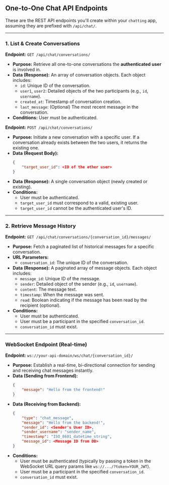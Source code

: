 
## One-to-One Chat API Endpoints

These are the REST API endpoints you'll create within your `chatting` app, assuming they are prefixed with `/api/chat/`.

---

### 1. List & Create Conversations

**Endpoint:** `GET /api/chat/conversations/`
* **Purpose:** Retrieve all one-to-one conversations the **authenticated user** is involved in.
* **Data (Response):** An array of conversation objects. Each object includes:
    * `id`: Unique ID of the conversation.
    * `user1`, `user2`: Detailed objects of the two participants (e.g., `id`, `username`).
    * `created_at`: Timestamp of conversation creation.
    * `last_message`: (Optional) The most recent message in the conversation.
* **Conditions:** User must be authenticated.

**Endpoint:** `POST /api/chat/conversations/`
* **Purpose:** Initiate a new conversation with a specific user. If a conversation already exists between the two users, it returns the existing one.
* **Data (Request Body):**
    ```json
    {
        "target_user_id": <ID of the other user>
    }
    ```
* **Data (Response):** A single conversation object (newly created or existing).
* **Conditions:**
    * User must be authenticated.
    * `target_user_id` must correspond to a valid, existing user.
    * `target_user_id` cannot be the authenticated user's ID.

---

### 2. Retrieve Message History

**Endpoint:** `GET /api/chat/conversations/{conversation_id}/messages/`
* **Purpose:** Fetch a paginated list of historical messages for a specific conversation.
* **URL Parameters:**
    * `conversation_id`: The unique ID of the conversation.
* **Data (Response):** A paginated array of message objects. Each object includes:
    * `message_id`: Unique ID of the message.
    * `sender`: Detailed object of the sender (e.g., `id`, `username`).
    * `content`: The message text.
    * `timestamp`: When the message was sent.
    * `read`: Boolean indicating if the message has been read by the recipient (optional).
* **Conditions:**
    * User must be authenticated.
    * User must be a participant in the specified `conversation_id`.
    * `conversation_id` must exist.

---

### WebSocket Endpoint (Real-time)

**Endpoint:** `ws://your-api-domain/ws/chat/{conversation_id}/`
* **Purpose:** Establish a real-time, bi-directional connection for sending and receiving chat messages instantly.
* **Data (Sending from Frontend):**
    ```json
    {
        "message": "Hello from the frontend!"
    }
    ```
* **Data (Receiving from Backend):**
    ```json
    {
        "type": "chat_message",
        "message": "Hello from the backend!",
        "sender_id": <Sender's User ID>,
        "sender_username": "sender_name",
        "timestamp": "ISO_8601_datetime_string",
        "message_id": <Message ID from DB>
    }
    ```
* **Conditions:**
    * User must be authenticated (typically by passing a token in the WebSocket URL query params like `ws://.../?token=YOUR_JWT`).
    * User must be a participant in the specified `conversation_id`.
    * `conversation_id` must exist.